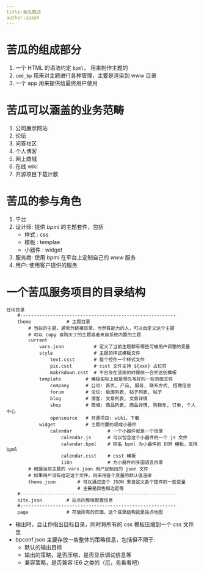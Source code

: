 ```yaml
---
title:苦瓜概述
author:zozoh
---
```



# 苦瓜的组成部分

1. 一个 HTML 的语法约定 `bpml`， 用来制作主题的
2. `cmd_bp` 用来对主题进行各种管理，主要是渲染到 www 目录 
3. 一个 app 用来提供给最终用户使用

# 苦瓜可以涵盖的业务范畴

1. 公司展示网站
2. 论坛
3. 问答社区
3. 个人博客
4. 网上商城
5. 在线 wiki
6. 开源项目下载计数

# 苦瓜的参与角色

1. 平台
2. 设计师: 提供 *bpml* 的主题套件，包括
    - 样式 : css
    - 模板 : templae
    - 小器件 : widget
3. 服务商: 使用 *bpml* 在平台上定制自己的 *www* 服务
4. 用户: 使用客户提供的服务

# 一个苦瓜服务项目的目录结构

```
任何目录
    #---------------------------------------------------------
    theme             # 主题目录
        # 当前的主题，通常为链接目录。当然有能力的人，可以自定义这个主题
        # 可以 copy 自购买了的主题或者来自系统内置的主题
        current
            vars.json           # 定义了当前主题都有哪些可被用户调整的变量
            style               # 主题的样式模板文件
                text.csst       # 每个控件一个样式文件
                pic.csst        # csst 文件支持 ${xxx} 占位符
                makrkdown.csst  # 平台会在渲染的时候统一合并这些模板
            template         # 模板实际上就是预先写好的一些页面文件
                company      # 公司: 首页, 产品, 服务, 联系方式, 招聘信息
                forum        # 论坛: 版面列表, 帖子列表, 帖子
                blog         # 博客: 文章列表, 文章详情
                shop         # 商城: 商品列表, 商品详情, 购物车, 订单, 个人中心
                opensource   # 开源项目: wiki，下载
            widget           # 主题内置的现成小器件
                calendar             # 一个小器件就是一个目录
                    calendar.js      # 可以包含这个小器件的一个 js 文件
                    calendar.bpml    # 同名 bpml 为小器件的 DOM 模板，支持 bpml
                    calendar.csst    # csst 模板
                    i18n             # 为小器件的多国语言目录
        # 根据当前主题的 vars.json 用户定制出的 json 文件
        # 如果用户没有给定这个文件，则采用各个变量的默认值渲染 
        theme.json        # 可以通过这个 JSON 来自定义各个控件的一些变量
                          # 主要是颜色和边距等
    #---------------------------------------------------------
    site.json         # 站点的整体配置信息
    #---------------------------------------------------------
    page              # 存放所有的页面，这个目录结构就是站点地图 
```

* 输出时，会让你指出目标目录，同时将所有的 css 模板压缩到一个 css 文件里
* bpconf.json 主要存放一些整体的策略信息，包括但不限于:
    -  默认的输出目标
    -  输出的策略，是否压缩，是否显示调试信息等
    -  兼容策略，是否兼容 IE6 之类的（厄，先看看吧）



